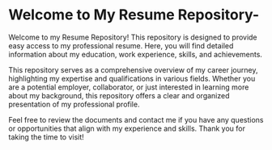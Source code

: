 # Welcome to My Resume Repository-
Welcome to my Resume Repository! This repository is designed to provide easy access to my professional resume. Here, you will find detailed information about my education, work experience, skills, and achievements.

This repository serves as a comprehensive overview of my career journey, highlighting my expertise and qualifications in various fields. Whether you are a potential employer, collaborator, or just interested in learning more about my background, this repository offers a clear and organized presentation of my professional profile.

Feel free to review the documents and contact me if you have any questions or opportunities that align with my experience and skills. Thank you for taking the time to visit!


